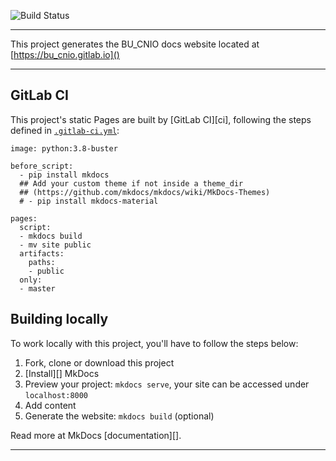 ![Build Status](https://gitlab.com/bu_cnio/docs/badges/master/build.svg)

---

This project generates the BU_CNIO docs website located at [https://bu_cnio.gitlab.io]()

---

## GitLab CI

This project's static Pages are built by [GitLab CI][ci], following the steps
defined in [`.gitlab-ci.yml`](.gitlab-ci.yml):

```
image: python:3.8-buster

before_script:
  - pip install mkdocs
  ## Add your custom theme if not inside a theme_dir
  ## (https://github.com/mkdocs/mkdocs/wiki/MkDocs-Themes)
  # - pip install mkdocs-material

pages:
  script:
  - mkdocs build
  - mv site public
  artifacts:
    paths:
    - public
  only:
  - master
```

## Building locally

To work locally with this project, you'll have to follow the steps below:

1. Fork, clone or download this project
1. [Install][] MkDocs
1. Preview your project: `mkdocs serve`,
   your site can be accessed under `localhost:8000`
1. Add content
1. Generate the website: `mkdocs build` (optional)

Read more at MkDocs [documentation][].

---
